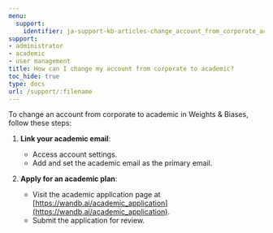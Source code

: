 ```yaml
---
menu:
  support:
    identifier: ja-support-kb-articles-change_account_from_corporate_academic
support:
- administrator
- academic
- user management
title: How can I change my account from corporate to academic?
toc_hide: true
type: docs
url: /support/:filename
---
```


To change an account from corporate to academic in Weights & Biases, follow these steps:

1. **Link your academic email**:
   - Access account settings.
   - Add and set the academic email as the primary email.

2. **Apply for an academic plan**:
   - Visit the academic application page at [https://wandb.ai/academic_application](https://wandb.ai/academic_application).
   - Submit the application for review.